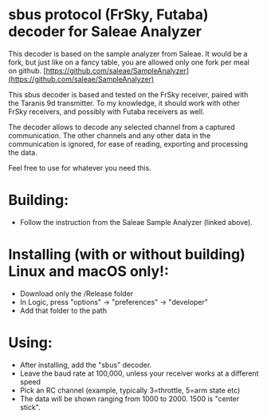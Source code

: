 # sbus protocol (FrSky, Futaba) decoder for Saleae Analyzer
This decoder is based on the sample analyzer from Saleae. It would be a fork, but just like on a fancy table, you are allowed only one fork per meal on github.
[https://github.com/saleae/SampleAnalyzer](https://github.com/saleae/SampleAnalyzer)

This sbus decoder is based and tested on the FrSky receiver, paired with the Taranis 9d transmitter. To my knowledge, it should work with other FrSky receivers, and possibly with Futaba receivers as well.

The decoder allows to decode any selected channel from a captured communication. The other channels and any other data in the communication is ignored, for ease of reading, exporting and processing the data.

Feel free to use for whatever you need this.

# Building:
* Follow the instruction from the Saleae Sample Analyzer (linked above).

# Installing (with or without building) Linux and macOS only!:
* Download only the /Release folder
* In Logic, press "options" -> "preferences" -> "developer"
* Add that folder to the path

# Using:
* After installing, add the "sbus" decoder.
* Leave the baud rate at 100,000, unless your receiver works at a different speed
* Pick an RC channel (example, typically 3=throttle, 5=arm state etc)
* The data will be shown ranging from 1000 to 2000. 1500 is "center stick".